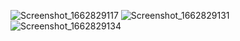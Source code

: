 ![Screenshot_1662829117](https://user-images.githubusercontent.com/24587856/189493838-1a2f807a-d93d-49b2-b182-9ea746f7e75d.png)
![Screenshot_1662829131](https://user-images.githubusercontent.com/24587856/189493840-19005f0f-5d2f-4a7e-8c30-25948505eee6.png)
![Screenshot_1662829134](https://user-images.githubusercontent.com/24587856/189493843-7c796307-c280-4454-b559-85a2b46e1e22.png)
